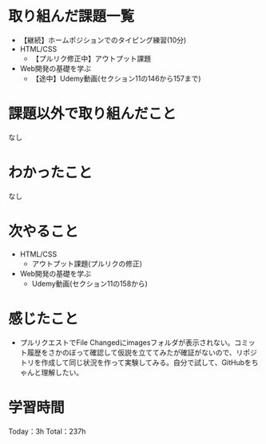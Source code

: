 # 取り組んだ課題一覧
- 【継続】ホームポジションでのタイピング練習(10分)
- HTML/CSS
	- 【プルリク修正中】アウトプット課題
- Web開発の基礎を学ぶ
	- 【途中】Udemy動画(セクション11の146から157まで)

# 課題以外で取り組んだこと
なし

# わかったこと
なし

# 次やること
- HTML/CSS
	- アウトプット課題(プルリクの修正)
- Web開発の基礎を学ぶ
	- Udemy動画(セクション11の158から)

# 感じたこと
- プルリクエストでFile Changedにimagesフォルダが表示されない。コミット履歴をさかのぼって確認して仮説を立ててみたが確証がないので、リポジトリを作成して同じ状況を作って実験してみる。自分で試して、GitHubをちゃんと理解したい。

# 学習時間
Today：3h Total：237h